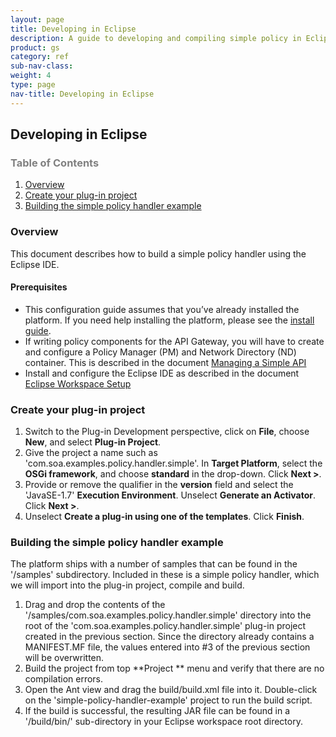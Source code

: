 ```yaml
---
layout: page
title: Developing in Eclipse
description: A guide to developing and compiling simple policy in Eclipse
product: gs
category: ref
sub-nav-class: 
weight: 4
type: page
nav-title: Developing in Eclipse
---
```


Developing in Eclipse
-------------------------------------

<h3 style="color: grey;">Table of Contents</h3>
<ol class="table_of_contents">
	<li><a href="#introduction">Overview</a></li>
	<li><a href="#project">Create your plug-in project</a></li>
	<li><a href="#build">Building the simple policy handler example</a></li>
</ol>

### <a name="introduction"></a>Overview

This document describes how to build a simple policy handler using the Eclipse IDE.

#### <a name="data"></a>Prerequisites

* This configuration guide assumes that you’ve already installed the platform. If you need help installing the platform, please see the [install guide](http://docs.akana.com/sp/assets/SOA_Software_Platform_Install_Guide_v70.pdf). 
* If writing policy components for the API Gateway, you will have to create and configure a Policy Manager (PM) and Network Directory (ND) container. This is described in the document [Managing a Simple API](simple_api.html#Installing)
* Install and configure the Eclipse IDE as described in the document [Eclipse Workspace Setup](eclipse-setup.html)

### <a name="project"></a>Create your plug-in project

1. Switch to the Plug-in Development perspective, click on **File**, choose **New**, and select **Plug-in Project**. 
2. Give the project a name such as 'com.soa.examples.policy.handler.simple'. In **Target Platform**, select the **OSGi framework**, and choose **standard** in the drop-down. Click **Next >**.
3. Provide or remove the qualifier in the **version** field and select the 'JavaSE-1.7' **Execution Environment**. Unselect **Generate an Activator**. Click **Next >**.
4. Unselect **Create a plug-in using one of the templates**. Click **Finish**.

### <a name="build"></a>Building the simple policy handler example

The platform ships with a number of samples that can be found in the '/samples' subdirectory. Included in these is a simple policy handler, which we will import into the plug-in project, compile and build.

1. Drag and drop the contents of the '/samples/com.soa.examples.policy.handler.simple' directory into the root of the 'com.soa.examples.policy.handler.simple' plug-in project created in the previous section. Since the directory already contains a MANIFEST.MF file, the values entered into #3 of the previous section will be overwritten.
2. Build the project from top **Project ** menu and verify that there are no compilation errors.
3. Open the Ant view and drag the build/build.xml file into it. Double-click on the 'simple-policy-handler-example' project to run the build script.
4. If the build is successful, the resulting JAR file can be found in a '/build/bin/' sub-directory in your Eclipse workspace root directory.
